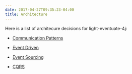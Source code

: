 ```yaml
---
date: 2017-04-27T09:35:23-04:00
title: Architecture
---
```


Here is a list of architecure decisions for light-eventuate-4j:

* [Communication Patterns](https://networknt.github.io/light-eventuate-4j/architecture/comm-pattern/) 

* [Event Driven](https://networknt.github.io/light-eventuate-4j/architecture/event-driven/) 

* [Event Sourcing](https://networknt.github.io/light-eventuate-4j/architecture/event-sourcing/)

* [CQRS](https://networknt.github.io/light-eventuate-4j/architecture/cqrs/)